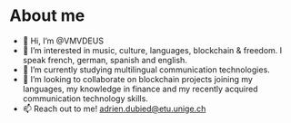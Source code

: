 # About me

- 👋 Hi, I’m @VMVDEUS
- 👀 I’m interested in music, culture, languages, blockchain & freedom. I speak french, german, spanish and english.
- 🌱 I’m currently studying multilingual communication technologies.
- 💞️ I’m looking to collaborate on blockchain projects joining my languages, my knowledge in finance and my recently acquired communication technology skills.
- 📫 Reach out to me! 
          [adrien.dubied@etu.unige.ch](adrien.dubied@etu.unige.ch)

<!---
VMVDEUS/VMVDEUS is a ✨ special ✨ repository because its `README.md` (this file) appears on your GitHub profile.
You can click the Preview link to take a look at your changes.
--->
